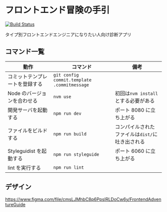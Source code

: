 # フロントエンド冒険の手引

[![Build Status](https://travis-ci.org/impv/frontend-adventure-guide.svg?branch=master)](https://travis-ci.org/impv/frontend-adventure-guide)

タイプ別フロントエンドエンジニアになりたい人向け診断アプリ

## コマンド一覧

| 動作                           | コマンド                                    | 備考                                            |
| ------------------------------ | ------------------------------------------- | ----------------------------------------------- |
| コミットテンプレートを登録する | `git config commit.template .commitmessage` |                                                 |
| Node のバージョンを合わせる    | `nvm use`                                   | 初回は`nvm install`とする必要がある             |
| 開発サーバを起動する           | `npm run dev`                               | ポート 8080 に立ち上がる                        |
| ファイルをビルドする           | `npm run build`                             | コンパイルされたファイルは`dist/`に吐き出される |
| Styleguidist を起動する        | `npm run styleguide`                        | ポート 6060 に立ち上がる                        |
| lint を実行する                | `npm run lint`                              |                                                 |

## デザイン

https://www.figma.com/file/cmsLJMhbC8p6PpsIRLDoCw6y/FrontendAdventureGuide
